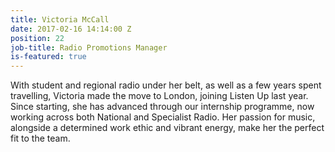 ```yaml
---
title: Victoria McCall
date: 2017-02-16 14:14:00 Z
position: 22
job-title: Radio Promotions Manager
is-featured: true
---
```


With student and regional radio under her belt, as well as a few years spent travelling, Victoria made the move to London, joining Listen Up last year. Since starting, she has advanced through our internship programme, now working across both National and Specialist Radio. Her passion for music, alongside a determined work ethic and vibrant energy, make her the perfect fit to the team. 